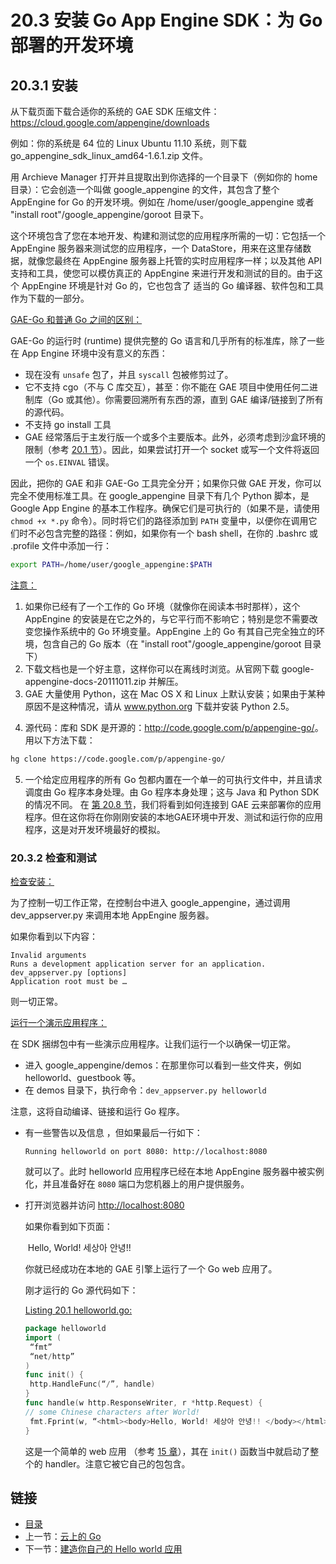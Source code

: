 # 20.3 安装 Go App Engine SDK：为 Go 部署的开发环境

## 20.3.1 安装

从下载页面下载合适你的系统的 GAE SDK 压缩文件：<https://cloud.google.com/appengine/downloads>

例如：你的系统是 64 位的 Linux Ubuntu 11.10 系统，则下载 go_appengine_sdk_linux_amd64-1.6.1.zip 文件。

用 Archieve Manager 打开并且提取出到你选择的一个目录下（例如你的 home 目录）：它会创造一个叫做 google_appengine 的文件，其包含了整个 AppEngine for Go 的开发环境。例如在 /home/user/google_appengine 或者 "install root"/google_appengine/goroot 目录下。

这个环境包含了您在本地开发、构建和测试您的应用程序所需的一切：它包括一个 AppEngine 服务器来测试您的应用程序，一个 DataStore，用来在这里存储数据，就像您最终在 AppEngine 服务器上托管的实时应用程序一样；以及其他 API 支持和工具，使您可以模仿真正的 AppEngine 来进行开发和测试的目的。由于这个 AppEngine 环境是针对 Go 的，它也包含了 适当的 Go 编译器、软件包和工具作为下载的一部分。

<u>GAE-Go 和普通 Go 之间的区别：</u>

GAE-Go 的运行时 (runtime) 提供完整的 Go 语言和几乎所有的标准库，除了一些在 App Engine 环境中没有意义的东西：

- 现在没有 `unsafe` 包了，并且 `syscall` 包被修剪过了。
- 它不支持 cgo（不与 C 库交互），甚至：你不能在 GAE 项目中使用任何二进制库（Go 或其他）。你需要回溯所有东西的源，直到 GAE 编译/链接到了所有的源代码。
- 不支持 go install 工具
- GAE 经常落后于主发行版一个或多个主要版本。此外，必须考虑到沙盒环境的限制（参考 [20.1 节](20.1.md)）。因此，如果尝试打开一个 socket 或写一个文件将返回一个 `os.EINVAL` 错误。

因此，把你的 GAE 和非 GAE-Go 工具完全分开；如果你只做 GAE 开发，你可以完全不使用标准工具。在 google_appengine 目录下有几个 Python 脚本，是 Google App Engine 的基本工作程序。确保它们是可执行的（如果不是，请使用 `chmod +x *.py` 命令）。同时将它们的路径添加到 `PATH` 变量中，以便你在调用它们时不必包含完整的路径：例如，如果你有一个 bash shell，在你的 .bashrc 或 .profile 文件中添加一行：

```bash
export PATH=/home/user/google_appengine:$PATH
```

<u>注意：</u>

1) 如果你已经有了一个工作的 Go 环境（就像你在阅读本书时那样），这个  AppEngine 的安装是在它之外的，与它平行而不影响它；特别是您不需要改变您操作系统中的 Go 环境变量。AppEngine 上的 Go 有其自己完全独立的环境，包含自己的 Go 版本（在 "install root"/google_appengine/goroot 目录下）
2) 下载文档也是一个好主意，这样你可以在离线时浏览。从官网下载 google-appengine-docs-20111011.zip 并解压。
3) GAE 大量使用 Python，这在 Mac OS X 和 Linux 上默认安装；如果由于某种原因不是这种情况，请从 www.python.org 下载并安装 Python 2.5。

4. 源代码：库和 SDK 是开源的：<http://code.google.com/p/appengine-go/>。用以下方法下载：

  ```bash
hg clone https://code.google.com/p/appengine-go/
  ```

5) 一个给定应用程序的所有 Go 包都内置在一个单一的可执行文件中，并且请求调度由 Go 程序本身处理。由 Go 程序本身处理；这与 Java 和 Python SDK 的情况不同。
   在 [第 20.8 节](20.8.md)，我们将看到如何连接到 GAE 云来部署你的应用程序。但在这你将在你刚刚安装的本地GAE环境中开发、测试和运行你的应用程序，这是对开发环境最好的模拟。

### 20.3.2 检查和测试

<u>检查安装：</u>

为了控制一切工作正常，在控制台中进入 google_appengine，通过调用 dev_appserver.py 来调用本地 AppEngine 服务器。

如果你看到以下内容：

```
Invalid arguments
Runs a development application server for an application.
dev_appserver.py [options]
Application root must be …
```

则一切正常。

<u>运行一个演示应用程序：</u>

在 SDK 捆绑包中有一些演示应用程序。让我们运行一个以确保一切正常。

- 进入 google_appengine/demos：在那里你可以看到一些文件夹，例如 helloworld、guestbook 等。
- 在 demos 目录下，执行命令：`dev_appserver.py helloworld`

注意，这将自动编译、链接和运行 Go 程序。

- 有一些警告以及信息 ，但如果最后一行如下：

  ```
  Running helloworld on port 8080: http://localhost:8080
  ```

  就可以了。此时 helloworld 应用程序已经在本地 AppEngine 服务器中被实例化，并且准备好在 `8080` 端口为您机器上的用户提供服务。

- 打开浏览器并访问 <http://localhost:8080>

  如果你看到如下页面：

  ​ Hello, World! 세상아 안녕!!

  你就已经成功在本地的 GAE 引擎上运行了一个 Go web 应用了。

  刚才运行的 Go 源代码如下：

  <u>Listing 20.1 helloworld.go:</u>

  ```go
  package helloworld
  import (
   “fmt”
   “net/http”
  )
  func init() {
   http.HandleFunc(“/”, handle)
  }
  func handle(w http.ResponseWriter, r *http.Request) {
  // some Chinese characters after World!
   fmt.Fprint(w, “<html><body>Hello, World! 세상아 안녕!! </body></html>”)
  }
  ```

  这是一个简单的 web 应用 （参考 [15 章](15.0.md)），其在 `init()` 函数当中就启动了整个的 handler。注意它被它自己的包包含。

## 链接

- [目录](getting-started.md)
- 上一节：[云上的 Go](20.2.md)
- 下一节：[建造你自己的 Hello world 应用](20.4.md)
